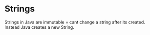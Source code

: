 # Strings

Strings in Java are immutable = cant change a string after its created.
Instead Java creates a new String.
